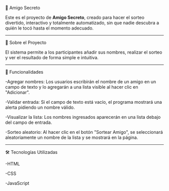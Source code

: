 🎁 Amigo Secreto

Este es el proyecto de **Amigo Secreto**, creado para hacer el sorteo divertido, interactivo y totalmente automatizado, sin que nadie descubra a quién le tocó hasta el momento adecuado.

---
📌 Sobre el Proyecto

El sistema permite a los participantes añadir sus nombres, realizar el sorteo y ver el resultado de forma simple e intuitiva.

---
🚀 Funcionalidades

-Agregar nombres: Los usuarios escribirán el nombre de un amigo en un campo de texto y lo agregarán a una lista visible al hacer clic en "Adicionar".

-Validar entrada: Si el campo de texto está vacío, el programa mostrará una alerta pidiendo un nombre válido.

-Visualizar la lista: Los nombres ingresados aparecerán en una lista debajo del campo de entrada.

-Sorteo aleatorio: Al hacer clic en el botón "Sortear Amigo", se seleccionará aleatoriamente un nombre de la lista y se mostrará en la página.

---

🛠 Tecnologías Utilizadas

-HTML

-CSS

-JavaScript
